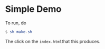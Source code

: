 # Simple Demo

To run, do 

```elm
$ sh make.sh
```

The click on the `index.html`that this produces.

